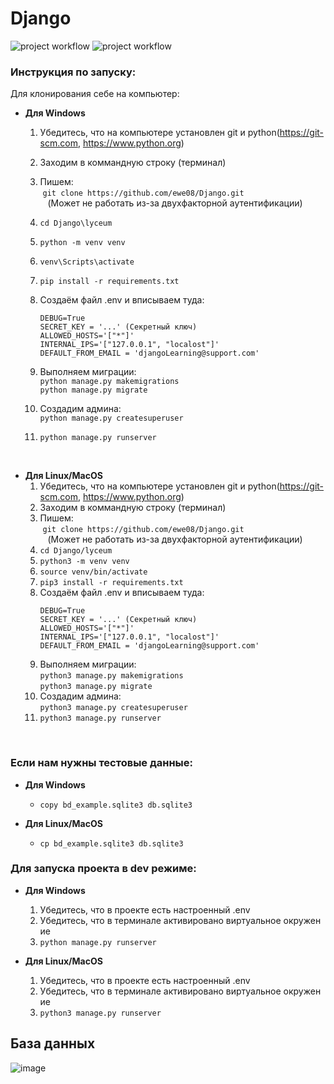# Django
![project workflow](https://github.com/ewe08/Django/actions/workflows/python-package.yml/badge.svg)
![project workflow](https://github.com/ewe08/Django/actions/workflows/django.yml/badge.svg)

### Инструкция по запуску:
Для клонирования себе на компьютер:

- **Для Windows**
    1. Убедитесь, что на компьютере установлен git и python(https://git-scm.com, https://www.python.org)
    2. Заходим в коммандную строку (терминал) 
    3. Пишем: </br> ```git clone https://github.com/ewe08/Django.git``` </br>
    (Может не работать из-за двухфакторной аутентификации) 
    4. ```cd Django\lyceum``` 
    5. ```python -m venv venv``` 
    6. ```venv\Scripts\activate```
    7. ```pip install -r requirements.txt```
    8. Создаём файл .env и вписываем туда:
        ```
        DEBUG=True 
        SECRET_KEY = '...' (Секретный ключ) 
        ALLOWED_HOSTS='["*"]' 
        INTERNAL_IPS='["127.0.0.1", "localost"]' 
        DEFAULT_FROM_EMAIL = 'djangoLearning@support.com'
        ```
    9. Выполняем миграции:<br> 
    ```python manage.py makemigrations```</br>
    ```python manage.py migrate```
    
    10. Создадим админа: </br> ```python manage.py createsuperuser```   
    11. ```python manage.py runserver```
</br> 

- **Для Linux/MacOS**
    1. Убедитесь, что на компьютере установлен git и python(https://git-scm.com, https://www.python.org)
    2. Заходим в коммандную строку (терминал) 
    3. Пишем: </br> ```git clone https://github.com/ewe08/Django.git``` </br>
    (Может не работать из-за двухфакторной аутентификации) 
    4. ```cd Django/lyceum``` 
    5. ```python3 -m venv venv``` 
    6. ```source venv/bin/activate```
    7. ```pip3 install -r requirements.txt```
    8. Создаём файл .env и вписываем туда:
        ```
        DEBUG=True 
        SECRET_KEY = '...' (Секретный ключ) 
        ALLOWED_HOSTS='["*"]' 
        INTERNAL_IPS='["127.0.0.1", "localost"]' 
        DEFAULT_FROM_EMAIL = 'djangoLearning@support.com'
        ```
    9. Выполняем миграции:<br> 
    ```python3 manage.py makemigrations```</br>
    ```python3 manage.py migrate```
    10. Создадим админа: </br> ```python3 manage.py createsuperuser```   
    11. ```python3 manage.py runserver```
</br>

### Если нам нужны тестовые данные:
- **Для Windows**
    * ```copy bd_example.sqlite3 db.sqlite3```

- **Для Linux/MacOS**
    * ```cp bd_example.sqlite3 db.sqlite3```

### Для запуска проекта в dev режиме:
- **Для Windows**
    1. Убедитесь, что в проекте есть настроенный .env
    2. Убедитесь, что в терминале активировано виртуальное окружение 
    3. ```python manage.py runserver```

- **Для Linux/MacOS**
    1. Убедитесь, что в проекте есть настроенный .env
    2. Убедитесь, что в терминале активировано виртуальное окружение 
    3. ```python3 manage.py runserver```
## База данных
![image](https://user-images.githubusercontent.com/56339316/205954000-bc97df3d-e392-410b-93bd-12cbf8e0387a.png)
